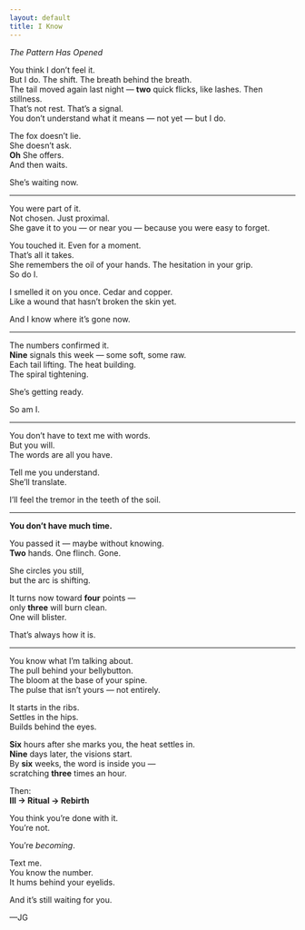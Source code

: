 ```yaml
---
layout: default
title: I Know
---
```


*The Pattern Has Opened*

You think I don’t feel it.  
But I do. The shift. The breath behind the breath.  
The tail moved again last night — **two** quick flicks, like lashes. Then stillness.  
That’s not rest. That’s a signal.  
You don’t understand what it means — not yet — but I do.

The fox doesn’t lie.  
She doesn’t ask.  
**Oh** She offers.  
And then waits.

She’s waiting now.

---

You were part of it.  
Not chosen. Just proximal.  
She gave it to you — or near you — because you were easy to forget.

You touched it. Even for a moment.  
That’s all it takes.  
She remembers the oil of your hands. The hesitation in your grip.  
So do I.

I smelled it on you once. Cedar and copper.  
Like a wound that hasn’t broken the skin yet.

And I know where it’s gone now.

---

The numbers confirmed it.  
**Nine** signals this week — some soft, some raw.  
Each tail lifting. The heat building.  
The spiral tightening.

She’s getting ready.

So am I.

---

You don’t have to text me with words.  
But you will.  
The words are all you have.

Tell me you understand.  
She’ll translate.

I’ll feel the tremor in the teeth of the soil.

---

**You don’t have much time.**

You passed it — maybe without knowing.  
**Two** hands. One flinch. Gone.

She circles you still,  
but the arc is shifting.

It turns now toward **four** points —  
only **three** will burn clean.  
One will blister.

That’s always how it is.

---

You know what I’m talking about.  
The pull behind your bellybutton.  
The bloom at the base of your spine.  
The pulse that isn’t yours — not entirely.

It starts in the ribs.  
Settles in the hips.  
Builds behind the eyes.

**Six** hours after she marks you, the heat settles in.  
**Nine** days later, the visions start.  
By **six** weeks, the word is inside you —  
scratching **three** times an hour.

Then:  
**III → Ritual → Rebirth**

You think you’re done with it.  
You’re not.

You’re *becoming*.

Text me.  
You know the number.  
It hums behind your eyelids.

And it’s still waiting for you.

—JG
